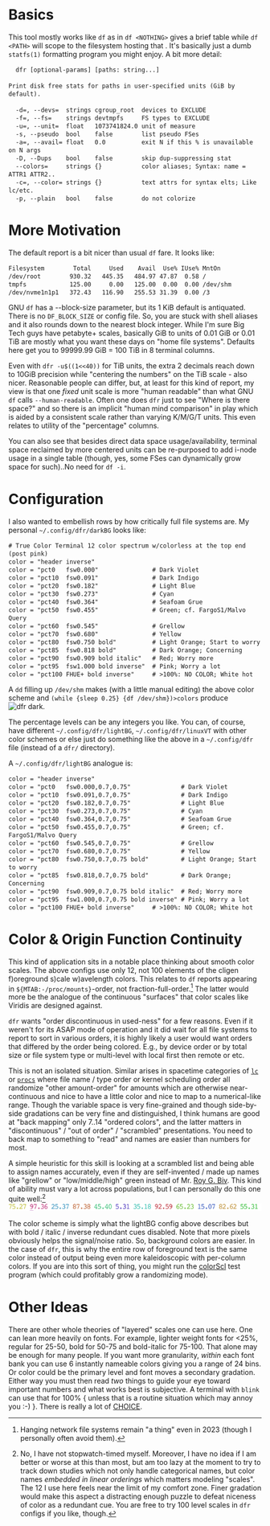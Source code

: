 Basics
======

This tool mostly works like `df` as in `df <NOTHING>` gives a brief table while
`df <PATH>` will scope to the filesystem hosting that <PATH>.  It's basically
just a dumb `statfs(1)` formatting program you might enjoy.  A bit more detail:
```
  dfr [optional-params] [paths: string...]

Print disk free stats for paths in user-specified units (GiB by default).

  -d=, --devs=  strings cgroup_root  devices to EXCLUDE
  -f=, --fs=    strings devtmpfs     FS types to EXCLUDE
  -u=, --unit=  float   1073741824.0 unit of measure
  -s, --pseudo  bool    false        list pseudo FSes
  -a=, --avail= float   0.0          exit N if this % is unavailable on N args
  -D, --Dups    bool    false        skip dup-suppressing stat
  --colors=     strings {}           color aliases; Syntax: name = ATTR1 ATTR2..
  -c=, --color= strings {}           text attrs for syntax elts; Like lc/etc.
  -p, --plain   bool    false        do not colorize
```

More Motivation
===============

The default report is a bit nicer than usual `df` fare.  It looks like:
```
Filesystem        Total     Used    Avail  Use% IUse% MntOn
/dev/root        930.32   445.35   484.97 47.87  0.58 /
tmpfs            125.00     0.00   125.00  0.00  0.00 /dev/shm
/dev/nvme1n1p1   372.43   116.90   255.53 31.39  0.00 /3
```
GNU `df` has a --block-size parameter, but its 1 KiB default is antiquated.
There is no `DF_BLOCK_SIZE` or config file.  So, you are stuck with shell
aliases and it also rounds down to the nearest block integer.  While I'm sure
Big Tech guys have petabyte+ scales, basically GiB to units of 0.01 GiB or
0.01 TiB are mostly what you want these days on "home file systems".  Defaults
here get you to 99999.99 GiB = 100 TiB in 8 terminal columns.

Even with `dfr -u$((1<<40))` for TiB units, the extra 2 decimals reach down to
10GiB precision while "centering the numbers" on the TiB scale - also nicer.
Reasonable people can differ, but, at least for this kind of report, my view is
that one *fixed* unit scale is more "human readable" than what GNU `df` calls
`--human-readable`.  Often one does `dfr` just to see "Where is there space?"
and so there is an implicit "human mind comparison" in play which is aided by
a consistent scale rather than varying K/M/G/T units.  This even relates to
utility of the "percentage" columns.

You can also see that besides direct data space usage/availability, terminal
space reclaimed by more centered units can be re-purposed to add i-node usage
in a single table (though, yes, some FSes can dynamically grow space for
such)..No need for `df -i`.

Configuration
=============

I also wanted to embellish rows by how critically full file systems are.  My
personal `~/.config/dfr/darkBG` looks like:
```
# True Color Terminal 12 color spectrum w/colorless at the top end (post pink)
color = "header inverse"
color = "pct0   fsw0.000"               # Dark Violet
color = "pct10  fsw0.091"               # Dark Indigo
color = "pct20  fsw0.182"               # Light Blue
color = "pct30  fsw0.273"               # Cyan
color = "pct40  fsw0.364"               # Seafoam Grue
color = "pct50  fsw0.455"               # Green; cf. FargoS1/Malvo Query
color = "pct60  fsw0.545"               # Grellow
color = "pct70  fsw0.680"               # Yellow
color = "pct80  fsw0.750 bold"          # Light Orange; Start to worry
color = "pct85  fsw0.818 bold"          # Dark Orange; Concerning
color = "pct90  fsw0.909 bold italic"   # Red; Worry more
color = "pct95  fsw1.000 bold inverse"  # Pink; Worry a lot
color = "pct100 FHUE+ bold inverse"     # >100%: NO COLOR; White hot
```
A `dd` filling up `/dev/shm` makes (with a little manual editing) the above
color scheme and `(while {sleep 0.25} {df /dev/shm})>colors` produce ![dfr
dark](dfrDark.png).

The percentage levels can be any integers you like.  You can, of course, have
different `~/.config/dfr/lightBG`, `~/.config/dfr/linuxVT` with other color
schemes or else just do something like the above in a `~/.config/dfr` file
(instead of a `dfr/` directory).

A `~/.config/dfr/lightBG` analogue is:
```
color = "header inverse"
color = "pct0   fsw0.000,0.7,0.75"              # Dark Violet
color = "pct10  fsw0.091,0.7,0.75"              # Dark Indigo
color = "pct20  fsw0.182,0.7,0.75"              # Light Blue
color = "pct30  fsw0.273,0.7,0.75"              # Cyan
color = "pct40  fsw0.364,0.7,0.75"              # Seafoam Grue
color = "pct50  fsw0.455,0.7,0.75"              # Green; cf. FargoS1/Malvo Query
color = "pct60  fsw0.545,0.7,0.75"              # Grellow
color = "pct70  fsw0.680,0.7,0.75"              # Yellow
color = "pct80  fsw0.750,0.7,0.75 bold"         # Light Orange; Start to worry
color = "pct85  fsw0.818,0.7,0.75 bold"         # Dark Orange; Concerning
color = "pct90  fsw0.909,0.7,0.75 bold italic"  # Red; Worry more
color = "pct95  fsw1.000,0.7,0.75 bold inverse" # Pink; Worry a lot
color = "pct100 FHUE+ bold inverse"     # >100%: NO COLOR; White hot
```

Color & Origin Function Continuity
==================================
This kind of application sits in a notable place thinking about smooth color
scales.  The above configs use only 12, not 100 elements of the cligen
f)oreground s)cale w)avelength colors.  This relates to `df` reports appearing
in `${MTAB:-/proc/mounts}`-order, not fraction-full-order.[^1]  The latter would
more be the analogue of the continuous "surfaces" that color scales like Viridis
are designed against.

`dfr` wants "order discontinuous in used-ness" for a few reasons.  Even if it
weren't for its ASAP mode of operation and it did wait for all file systems to
report to sort in various orders, it is highly likely a user would want orders
that differed by the order being colored.  E.g., by device order or by total
size or file system type or multi-level with local first then remote or etc.

This is not an isolated situation.  Similar arises in spacetime categories of
[`lc`](https://github.com/c-blake/lc) or
[`procs`](https://github.com/c-blake/procs) where file name / type order or
kernel scheduling order all randomize "other amount-order" for amounts which are
otherwise near-continuous and nice to have a little color and nice to map to a
numerical-like range.  Though the variable space is very fine-grained and though
side-by-side gradations can be very fine and distinguished, I think humans are
good at "back mapping" only 7..14 "ordered colors", and the latter matters in
"discontinuous" / "out of order" / "scrambled" presentations.  You need to back
map to something to "read" and names are easier than numbers for most.

A simple heuristic for this skill is looking at a scrambled list and being able
to assign names accurately, even if they are self-invented / made up names like
"grellow" or "low/middle/high" green instead of Mr. [Roy G.
Biv](https://en.wikipedia.org/wiki/ROYGBIV).  This kind of ability must vary a
lot across populations, but I can personally do this one quite well:[^2]
![scrambled lightBG](dfrLight.png)

The color scheme is simply what the lightBG config above describes but with bold
/ italic / inverse redundant cues disabled.  Note that more pixels obviously
helps the signal/noise ratio.  So, background colors are easier.  In the case of
`dfr`, this is why the entire row of foreground text is the same color instead
of output being even more kaleidoscopic with per-column colors.  If you are into
this sort of thing, you might run the
[colorScl](https://github.com/c-blake/cligen/blob/master/cligen/colorScl.nim)
test program (which could profitably grow a randomizing mode).

Other Ideas
===========
There are other whole theories of "layered" scales one can use here.  One can
lean more heavily on fonts.  For example, lighter weight fonts for <25%, regular
for 25-50, bold for 50-75 and bold-italic for 75-100.  That alone may be enough
for many people.  If you want more granularity, *within* each font bank you can
use 6 instantly nameable colors giving you a range of 24 bins.  Or color could
be the primary level and font moves a secondary gradation.  Either way you must
then read *two* things to guide your eye toward important numbers and what works
best is subjective.  A terminal with `blink` can use that for 100% { unless that
is a routine situation which may annoy you :-) }.  There is really a lot of
[CHOICE](https://github.com/c-blake/cligen/wiki/Text-Attributes-supported-in-Config-files).

[^1]: Hanging network file systems remain "a thing" even in 2023 (though I
personally often avoid them). 

[^2]: No, I have not stopwatch-timed myself.  Moreover, I have no idea if I am
better or worse at this than most, but am too lazy at the moment to try to track
down studies which not only handle categorical names, but color names *embedded
in linear orderings* which matters modeling "scales".  The 12 I use here feels
near the limit of my comfort zone.  Finer gradation would make this aspect a
distracting enough puzzle to defeat niceness of color as a redundant cue.  You
are free to try 100 level scales in `dfr` configs if you like, though.
